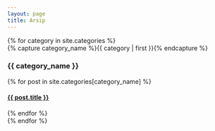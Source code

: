 ```yaml
---
layout: page
title: Arsip
---
```


<div id="archives">
  {% for category in site.categories %}
    <div class="archive-group">
      {% capture category_name %}{{ category | first }}{% endcapture %}
      <h3 id="{{ category_name | slugify }}">{{ category_name }}</h3>
      {% for post in site.categories[category_name] %}
        <article class="archive-item">
          <h4><a href="{{ post.url }}">{{ post.title }}</a></h4>
        </article>
      {% endfor %}
    </div>
  {% endfor %}
</div>